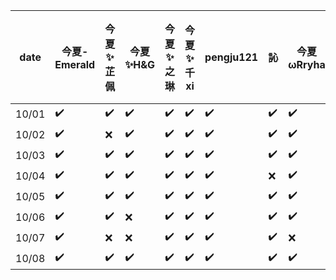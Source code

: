 |date|今夏-Emerald|今夏✨芷佩|今夏✨H&G|今夏✨之琳|今夏✨千xi|pengju121|訫|今夏ωRryha|今夏✨小颗粒|
|---|---|---|---|---|---|---|---|---|---|
|10/01|✔️ |✔️ |✔️ |✔️ |✔️ |✔️ |✔️ |✔️ |✔️ |
|10/02|✔️ |❌|✔️ |✔️ |✔️ |✔️ |✔️ |✔️ |❌|
|10/03|✔️ |✔️ |✔️ |✔️ |✔️ |✔️ |✔️ |✔️ |✔️ |
|10/04|✔️ |✔️ |✔️ |✔️ |✔️ |✔️ |❌|✔️ |❌|
|10/05|✔️ |✔️ |✔️ |✔️ |✔️ |✔️ |✔️ |✔️ |✔️ |
|10/06|✔️ |✔️ |❌|✔️ |✔️ |✔️ |✔️ |✔️ |✔️ |
|10/07|✔️ |❌|❌|✔️ |✔️ |✔️ |✔️ |❌|✔️ |
|10/08|✔️ |✔️ |✔️ |✔️ |✔️ |✔️ |✔️ |✔️ |✔️ |
